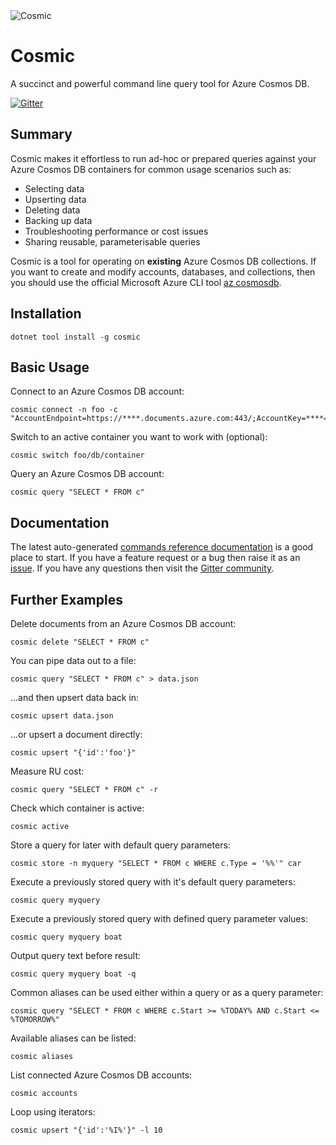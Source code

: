 <image src="https://raw.githubusercontent.com/creyke/Cosmic/master/Cosmic/icon.png" alt="Cosmic">

# Cosmic
A succinct and powerful command line query tool for Azure Cosmos DB.

[![Gitter](https://badges.gitter.im/Join%20Chat.svg)](https://gitter.im/CosmicCli/community?utm_source=badge&utm_medium=badge&utm_campaign=pr-badge)

## Summary
Cosmic makes it effortless to run ad-hoc or prepared queries against your Azure Cosmos DB containers for common usage scenarios such as:
- Selecting data
- Upserting data
- Deleting data
- Backing up data
- Troubleshooting performance or cost issues
- Sharing reusable, parameterisable queries

Cosmic is a tool for operating on **existing** Azure Cosmos DB collections. If you want to create and modify accounts, databases, and collections, then you should use the official Microsoft Azure CLI tool [az cosmosdb](https://docs.microsoft.com/en-us/cli/azure/cosmosdb).

## Installation
```
dotnet tool install -g cosmic
```

## Basic Usage
Connect to an Azure Cosmos DB account:
```
cosmic connect -n foo -c "AccountEndpoint=https://****.documents.azure.com:443/;AccountKey=****==;"
```

Switch to an active container you want to work with (optional):
```
cosmic switch foo/db/container
```

Query an Azure Cosmos DB account:
```
cosmic query "SELECT * FROM c"
```

## Documentation
The latest auto-generated [commands reference documentation](./Commands.md) is a good place to start. If you have a feature request or a bug then raise it as an [issue](https://github.com/creyke/Cosmic/issues). If you have any questions then visit the [Gitter community](https://gitter.im/CosmicCli/community).

## Further Examples
Delete documents from an Azure Cosmos DB account:
```
cosmic delete "SELECT * FROM c"
```

You can pipe data out to a file:
```
cosmic query "SELECT * FROM c" > data.json
```

...and then upsert data back in:
```
cosmic upsert data.json
```

...or  upsert a document directly:
```
cosmic upsert "{'id':'foo'}"
```

Measure RU cost:
```
cosmic query "SELECT * FROM c" -r
```

Check which container is active:
```
cosmic active
```

Store a query for later with default query parameters:
```
cosmic store -n myquery "SELECT * FROM c WHERE c.Type = '%%'" car
```

Execute a previously stored query with it's default query parameters:
```
cosmic query myquery
```

Execute a previously stored query with defined query parameter values:
```
cosmic query myquery boat
```

Output query text before result:
```
cosmic query myquery boat -q
```

Common aliases can be used either within a query or as a query parameter:
```
cosmic query "SELECT * FROM c WHERE c.Start >= %TODAY% AND c.Start <= %TOMORROW%"
```

Available aliases can be listed:
```
cosmic aliases
```

List connected Azure Cosmos DB accounts:
```
cosmic accounts
```

Loop using iterators:
```
cosmic upsert "{'id':'%I%'}" -l 10
```

